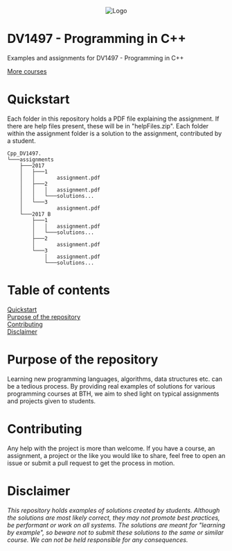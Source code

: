 <p align="center">
  <img alt="Logo" src="https://github.com/ProgrammingCoursesBTH/C_DV1550/raw/master/logo.png">
</p>

DV1497 - Programming in C++
======

Examples and assignments for DV1497 - Programming in C++

[More courses](https://github.com/ProgrammingCoursesBTH)

# Quickstart
<a name="quickstart"></a>

Each folder in this repository holds a PDF file explaining the assignment. If there are help files present, these will be in "helpFiles.zip". Each folder within the assignment folder is a solution to the assignment, contributed by a student.

```
Cpp_DV1497.
└───assignments
    ├───2017
    │   ├───1
    │   │       assignment.pdf
    │   ├───2
    │   │   │   assignment.pdf
    │   │   └───solutions...
    │   └───3
    │           assignment.pdf
    └───2017 B
        ├───1
        │   │   assignment.pdf
        │   └───solutions...
        ├───2
        │       assignment.pdf
        └───3
            │   assignment.pdf
            └───solutions...
```

# Table of contents

[Quickstart](#quickstart)<br/>
[Purpose of the repository]("#purpose")<br />
[Contributing](#contributing)<br/>
[Disclaimer](#disclaimer)

# Purpose of the repository
<a name="purpose"></a>

Learning new programming languages, algorithms, data structures etc. can be a tedious process. By providing real examples of solutions for various programming courses at BTH, we aim to shed light on typical assignments and projects given to students.

# Contributing
<a name="contributing"></a>

Any help with the project is more than welcome. If you have a course, an assignment, a project or the like you would like to share, feel free to open an issue or submit a pull request to get the process in motion.

# Disclaimer
<a name="disclaimer"></a>

_This repository holds examples of solutions created by students. Although the solutions are most likely correct, they may not promote best practices, be performant or work on all systems. The solutions are meant for "learning by example", so beware not to submit these solutions to the same or similar course. We can not be held responsible for any consequences._
